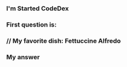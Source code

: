 ### I'm Started CodeDex

### First question is:

### // My favorite dish: Fettuccine Alfredo

### My answer